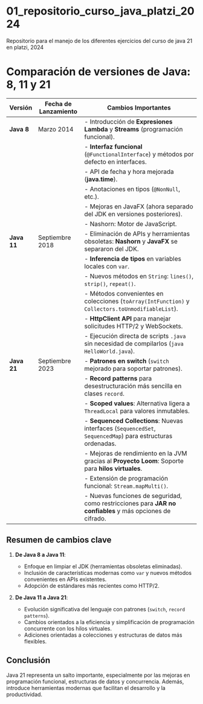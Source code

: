 # 01_repositorio_curso_java_platzi_2024

Repositorio para el manejo de los diferentes ejercicios del curso de java 21 en platzi, 2024

# Comparación de versiones de Java: 8, 11 y 21

| **Versión** | **Fecha de Lanzamiento** | **Cambios Importantes**                                                                                      |
|-------------|--------------------------|-------------------------------------------------------------------------------------------------------------|
| **Java 8**  | Marzo 2014               | - Introducción de **Expresiones Lambda** y **Streams** (programación funcional).                           |
|             |                          | - **Interfaz funcional** (`@FunctionalInterface`) y métodos por defecto en interfaces.                     |
|             |                          | - API de fecha y hora mejorada (**java.time**).                                                            |
|             |                          | - Anotaciones en tipos (`@NonNull`, etc.).                                                                 |
|             |                          | - Mejoras en JavaFX (ahora separado del JDK en versiones posteriores).                                     |
|             |                          | - Nashorn: Motor de JavaScript.                                                                            |
| **Java 11** | Septiembre 2018          | - Eliminación de APIs y herramientas obsoletas: **Nashorn** y **JavaFX** se separaron del JDK.             |
|             |                          | - **Inferencia de tipos** en variables locales con `var`.                                                  |
|             |                          | - Nuevos métodos en `String`: `lines()`, `strip()`, `repeat()`.                                            |
|             |                          | - Métodos convenientes en colecciones (`toArray(IntFunction)` y `Collectors.toUnmodifiableList`).          |
|             |                          | - **HttpClient API** para manejar solicitudes HTTP/2 y WebSockets.                                        |
|             |                          | - Ejecución directa de scripts `.java` sin necesidad de compilarlos (`java HelloWorld.java`).              |
| **Java 21** | Septiembre 2023          | - **Patrones en switch** (`switch` mejorado para soportar patrones).                                       |
|             |                          | - **Record patterns** para desestructuración más sencilla en clases `record`.                              |
|             |                          | - **Scoped values**: Alternativa ligera a `ThreadLocal` para valores inmutables.                          |
|             |                          | - **Sequenced Collections**: Nuevas interfaces (`SequencedSet`, `SequencedMap`) para estructuras ordenadas.|
|             |                          | - Mejoras de rendimiento en la JVM gracias al **Proyecto Loom**: Soporte para **hilos virtuales**.         |
|             |                          | - Extensión de programación funcional: `Stream.mapMulti()`.                                               |
|             |                          | - Nuevas funciones de seguridad, como restricciones para **JAR no confiables** y más opciones de cifrado. |

## Resumen de cambios clave
1. **De Java 8 a Java 11**:
   - Enfoque en limpiar el JDK (herramientas obsoletas eliminadas).
   - Inclusión de características modernas como `var` y nuevos métodos convenientes en APIs existentes.
   - Adopción de estándares más recientes como HTTP/2.

2. **De Java 11 a Java 21**:
   - Evolución significativa del lenguaje con patrones (`switch`, `record patterns`).
   - Cambios orientados a la eficiencia y simplificación de programación concurrente con los hilos virtuales.
   - Adiciones orientadas a colecciones y estructuras de datos más flexibles.

## Conclusión
Java 21 representa un salto importante, especialmente por las mejoras en programación funcional, estructuras de datos y concurrencia. Además, introduce herramientas modernas que facilitan el desarrollo y la productividad.

